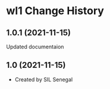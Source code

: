 wl1 Change History
====================

1.0.1 (2021-11-15)
----------------
Updated documentaion

1.0 (2021-11-15)
----------------
* Created by SIL Senegal
